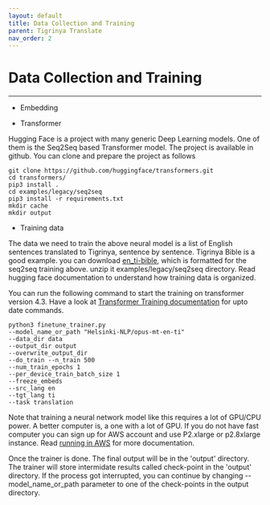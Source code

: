 ```yaml
---
layout: default
title: Data Collection and Training
parent: Tigrinya Translate
nav_order: 2
---
```

# Data Collection and Training
---
* Embedding

* Transformer

Hugging Face is a project with many generic Deep Learning models. One of them is the Seq2Seq based Transformer model. The project is available in
 github. You can clone and prepare the project as follows

```
git clone https://github.com/huggingface/transformers.git
cd transformers/
pip3 install .
cd examples/legacy/seq2seq
pip3 install -r requirements.txt
mkdir cache
mkdir output
```


* Training data

The data we need to train the above neural model is a list of English sentences translated to Tigrinya, sentence by sentence.
Tigrinya Bible is a good example.
you can download [en_ti-bible](https://www.tigrinyatranslate.com/en_ti-bible.zip), which is formatted for the seq2seq training above.
unzip it examples/legacy/seq2seq directory.   Read hugging face documentation to understand how training data is organized.

 You can run the following command to start the training on transformer version 4.3. Have a look at [Transformer Training documentation](https://huggingface.co/transformers/v4.3.0/main_classes/trainer.html#seq2seqtrainer)
 for upto date commands.
```
python3 finetune_trainer.py
--model_name_or_path "Helsinki-NLP/opus-mt-en-ti"
--data_dir data
--output_dir output
--overwrite_output_dir
--do_train --n_train 500
--num_train_epochs 1
--per_device_train_batch_size 1
--freeze_embeds
--src_lang en
--tgt_lang ti
--task translation
```
Note that training a neural network model like this requires a lot of GPU/CPU power. A better computer is, a one with a lot of GPU.
If you do not have fast computer you can sign up for AWS account and use P2.xlarge or p2.8xlarge instance.
Read [running in AWS](https://course.fast.ai/start_aws) for more documentation.

Once the trainer is done. The final output will be in the 'output' directory. The trainer will store intermidate results called check-point in the 'output' directory.
 If the process got interrupted, you can continue by
changing --model_name_or_path parameter to one of the check-points in the output directory.

